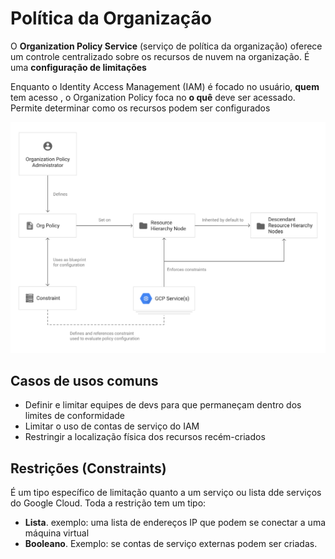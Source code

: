 # Política da Organização

O **Organization Policy Service** (serviço de política da organização) oferece um controle centralizado sobre os recursos de nuvem na organização. É uma **configuração de limitações**

Enquanto o Identity Access Management (IAM) é focado no usuário, **quem** tem acesso , o Organization Policy foca no **o quê** deve ser acessado. Permite determinar como os recursos podem ser configurados

![Política da Organização](./image/org-policy-concepts.svg)

## Casos de usos comuns

- Definir e limitar equipes de devs para que permaneçam dentro dos limites de conformidade
- Limitar o uso de contas de serviço do IAM
- Restringir a localização física dos recursos recém-criados

## Restrições (Constraints)

É um tipo específico de limitação quanto a um serviço ou lista dde serviços do Google Cloud. Toda a restrição tem um tipo:

- **Lista**. exemplo: uma lista de endereços IP que podem se conectar a uma máquina virtual
- **Booleano**. Exemplo: se contas de serviço externas podem ser criadas.
